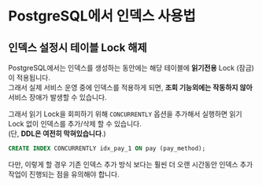 # PostgreSQL에서 인덱스 사용법

## 인덱스 설정시 테이블 Lock 해제

PostgreSQL에서는 인덱스를 생성하는 동안에는 해당 테이블에 **읽기전용** Lock (잠금)이 적용됩니다.  
그래서 실제 서비스 운영 중에 인덱스를 적용하게 되면, **조회 기능외에는 작동하지 않아** 서비스 장애가 발생할 수 있습니다.  
  
그래서 읽기 Lock을 회피하기 위해 `CONCURRENTLY` 옵션을 추가해서 실행하면 읽기 Lock 없이 인덱스를 추가/삭제 할 수 있습니다.  
(단, **DDL은 여전히 막혀있습니다**.)

```sql
CREATE INDEX CONCURRENTLY idx_pay_1 ON pay (pay_method);
```

다만, 이렇게 할 경우 기존 인덱스 추가 방식 보다는 훨씬 더 오랜 시간동안 인덱스 추가 작업이 진행되는 점을 유의해야 합니다.